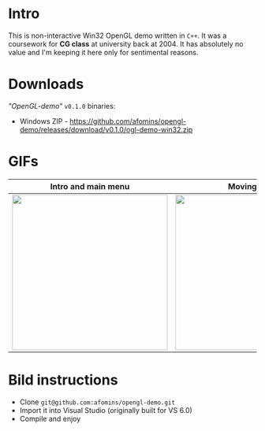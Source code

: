 # Intro
This is non-interactive Win32 OpenGL demo written in `C++`. It was a coursework for **CG class** at university back at 2004. It has absolutely no value and I'm keeping it here only for sentimental reasons.

# Downloads
*"OpenGL-demo"* `v0.1.0` binaries:
 * Windows ZIP - https://github.com/afomins/opengl-demo/releases/download/v0.1.0/ogl-demo-win32.zip
 
# GIFs
| Intro and main menu | Moving puck |
| --|--|
| <img src="https://github.com/afomins/opengl-demo/blob/master/gifs/ogl_000.gif" width="315"> | <img src="https://github.com/afomins/opengl-demo/blob/master/gifs/ogl_001.gif" width="315"> |

# Bild instructions
 * Clone `git@github.com:afomins/opengl-demo.git`
 * Import it into Visual Studio (originally built for VS 6.0) 
 * Compile and enjoy

